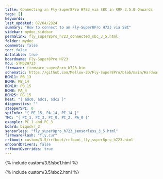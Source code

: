```yaml
---
title: Connecting an Fly-Super8Pro H723 via SBC in RRF 3.5.0 Onwards
tags: []
keywords: 
last_updated: 07/04/2024
summary: "How to connect to an Fly-Super8Pro H723 via SBC"
sidebar: mydoc_sidebar
permalink: fly_super8pro_h723_connected_sbc_3_5.html
folder: mydoc
comments: false
toc: false
datatable: true
boardname: Fly-Super8Pro H723
mcu: STM32H723
firmware: firmware_super8pro_h723.bin
schematic: https://github.com/Mellow-3D/Fly-Super8Pro/blob/main/Hardware/Schematic.pdf
BCM11: PB_13
BCM9: PB_14
BCM10: PB_15
BCM8: PA_4
BCM25: PG_15
heat: "{ adc0, adc1, adc2 }"
diagnostics: ""
stepperSPI: 0
spiInfo: "{ PE_15, PA_14, PE_14 }"
TMC: "{ PC_1, PC_3, PC_0, PC_2, PA_0 }"
example: PC_1 and PC_3
board: biquskr_2
sensorless: "fly_super8pro_h723_sensorless_3_5.html"
firmwareFlash: "fly.cur"
rrfboot: custom/3.5/rrfboot/rrfboot_fly_super8pro_h723.html
onboardDrivers: false
rrfbootOverrides: true
---
```


{% include custom/3.5/sbc1.html %}

{% include custom/3.5/sbc2.html %}

